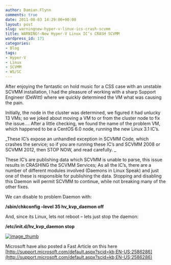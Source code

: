 ```yaml
---
author: Damian.Flynn
comments: true
date: 2011-08-03 14:29:00+00:00
layout: post
slug: warningnew-hyper-v-linux-ics-crash-scvmm
title: WARNING!–New Hyper-V Linux IC’s CRASH SCVMM
wordpress_id: 171
categories:
- Blog
tags:
- Hyper-V
- Linux
- SCVMM
- WS/SC
---
```


After enjoying the fantastic on hold music for a CSS case with an unstable SCVMM installation, I had the pleasure of working with a sharp Support Engineer (DeWitt) where we quickly determined the VM what was causing the pain.

Initially, the node in the cluster was determined, we figured it had unlucky 13 VMs; so we joked about moving a VM to or from the cluster node to fix the issue…. After a little checking, we found the name of the problem VM, which happened to be a CentOS 6.0 node, running the new Linux 3.1 IC’s.

_These IC’s expose an unhandled exception in SCVMM Code, which crashes the service; so if you are running these IC’s and SCVMM 2008 or SCVMM 2012, then STOP NOW, and read carefully. _

These IC’s are publishing data which SCVMM is unable to parse, this issue results in CRASHING the SCVMM Services; As all the IC’s, there are a number of different modules involved (Daemons in Linux Speak) and just one of these is responsible for publishing the data. Stopping and disabling this Daemon will permit SCVMM to continue, while not breaking many of the other fixes.

We can disable to problem Daemon with:

**/sbin/chkconfig –level 35 hv_kvp_daemon off**

And, since its Linux, lets not reboot – lets just stop the daemon:

**/etc/init.d/hv_kvp_daemon stop**

[![image_thumb](/assets/posts/2014/02/image_thumb_thumb.png)](/assets/posts/2014/02/image_thumb5.png)

Microsoft have also posted a Fast Article on this here [http://support.microsoft.com/default.aspx?scid=kb;EN-US;2586286](http://support.microsoft.com/default.aspx?scid=kb;EN-US;2586286)
